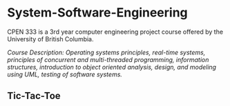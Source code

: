 # System-Software-Engineering
CPEN 333 is a 3rd year computer engineering project course offered by the University of British Columbia.

*Course Description: Operating systems principles, real-time systems, principles of concurrent and multi-threaded programming, information structures, introduction to object oriented analysis, design, and modeling using UML, testing of software systems.*

## Tic-Tac-Toe
